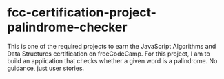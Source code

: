 # fcc-certification-project-palindrome-checker
This is one of the required projects to earn the JavaScript Algorithms and Data Structures certification on freeCodeCamp.  For this project, I am to build an application that checks whether a given word is a palindrome. No guidance, just user stories.
